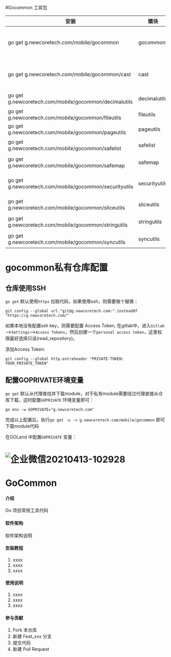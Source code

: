 #Gocommon 工具包

| 安装                                                   | 模块          | 说明                           |
| ------------------------------------------------------ | ------------- | ------------------------------ |
| go get g.newcoretech.com/mobile/gocommon               | gocommon      | 常用判空、相等、包含等判断     |
| go get g.newcoretech.com/mobile/gocommon/cast          | cast          | interface 对其他数据类型的转换 |
| go get g.newcoretech.com/mobile/gocommon/decimalutils  | decimalutils  | 浮点数操作                     |
| go get g.newcoretech.com/mobile/gocommon/fileutils     | fileutils     | 文件操作                       |
| go get g.newcoretech.com/mobile/gocommon/pageutils     | pageutils     | 分页操作                       |
| go get g.newcoretech.com/mobile/gocommon/safelist      | safelist      | 线程安全列表                   |
| go get g.newcoretech.com/mobile/gocommon/safemap       | safemap       | 线程安全字典                   |
| go get g.newcoretech.com/mobile/gocommon/securityutils | securityutils | 常用加/解密，md5等             |
| go get g.newcoretech.com/mobile/gocommon/sliceutils    | sliceutils    | Slice常用操作                  |
| go get g.newcoretech.com/mobile/gocommon/stringutils   | stringutils   | 常用字符串操作                 |
| go get g.newcoretech.com/mobile/gocommon/syncutils     | syncutils     | 同步锁操作                     |



# gocommon私有仓库配置

## 仓库使用SSH

`go get`  默认使用`https`  拉取代码，如果使用ssh，则需要做个替换：

```
git config --global url."git@g.newcoretech.com:".insteadOf "https://g.newcoretech.com/"
```

如果本地没有配置ssh key，则需要配置 Access Token, 在gitlab中，进入`Gitlab`—>`Settings`—>`Access Tokens`，然后创建一个`personal access token`，这里权限最好选择只读(read_repository)。

添加Access Token:

```
git config --global http.extraheader "PRIVATE-TOKEN: YOUR_PRIVATE_TOKEN"
```

## 配置GOPRIVATE环境变量

`go get`  默认从代理查找并下载module，对于私有module需要绕过代理直接从仓库下载，这时配置`GOPRIVATE`  环境变量即可：

```
go env -w GOPRIVATE="g.newcoretech.com"
```

 完成以上配置后，执行`go get -u -v g.newcoretech.com/mobile/gocommon`  即可下载module代码

在GOLand 中配置`GOPRIVATE` 变量：

![企业微信20210413-102928](https://tva1.sinaimg.cn/large/008eGmZEgy1gphwt4avtuj30ra0k8tam.jpg)
=======
# GoCommon

#### 介绍
Go 项目常用工具代码

#### 软件架构
软件架构说明


#### 安装教程

1.  xxxx
2.  xxxx
3.  xxxx

#### 使用说明

1.  xxxx
2.  xxxx
3.  xxxx

#### 参与贡献

1.  Fork 本仓库
2.  新建 Feat_xxx 分支
3.  提交代码
4.  新建 Pull Request
